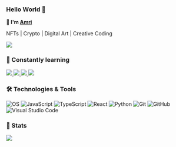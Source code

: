 ### Hello World 👋
**🍉 I'm [Amri](https://amriarshad.github.io/)** 

NFTs | Crypto | Digital Art | Creative Coding

[<img src ="https://img.shields.io/badge/👀-links-%23.svg?style=for-the-badge&logo=&logoColor=white%22">](https://linktr.ee/TheMel0n)

### 💯 Constantly learning

<a href="https://github.com/AmriArshad/project-polygon">
  <img src="https://github-readme-stats.vercel.app/api/pin/?username=AmriArshad&repo=project-polygon&theme=synthwave" />
</a>
<a href="https://github.com/AmriArshad/polybar-modules">
  <img src="https://github-readme-stats.vercel.app/api/pin/?username=AmriArshad&repo=polybar-modules&theme=synthwave" />
</a>
<a href="https://github.com/AmriArshad/SpaceInvaders">
  <img src="https://github-readme-stats.vercel.app/api/pin/?username=AmriArshad&repo=SpaceInvaders&theme=synthwave" />
</a>
<a href="https://github.com/AmriArshad/amriarshad.github.io">
  <img src="https://github-readme-stats.vercel.app/api/pin/?username=AmriArshad&repo=amriarshad.github.io&theme=synthwave" />
</a>

### 🛠 Technologies & Tools

![OS](https://img.shields.io/badge/Arch_Linux-1793D1?style=flat-square&logo=arch-linux&logoColor=white)
![JavaScript](https://img.shields.io/badge/JavaScript-323330?style=flat-square&logo=javascript&logoColor=F7DF1E)
![TypeScript](https://img.shields.io/badge/TypeScript-007ACC?style=flat-square&logo=typescript&logoColor=white)
![React](https://img.shields.io/badge/React-20232A?style=flat-square&logo=react&logoColor=61DAFB)
![Python](https://img.shields.io/badge/Python-14354C?style=flat-square&logo=python&flat-square)
![Git](https://img.shields.io/badge/-Git-F05032?style=flat-square&logo=git&logoColor=white)
![GitHub](https://img.shields.io/badge/-GitHub-181717?style=flat-square&logo=github&logoColor=white)
![Visual Studio Code](https://img.shields.io/badge/-VSCode-007ACC?style=flat-square&logo=visual-studio-code&logoColor=white)


### 🚦 Stats

<a href="https://github.com/AmriArshad">
  <img src="https://github-readme-stats.vercel.app/api?username=AmriArshad&show_icons=true&theme=synthwave" />
</a>
